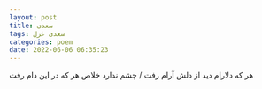 ```yaml
---
layout: post
title: سعدی
tags: سعدی غزل
categories: poem
date: 2022-06-06 06:35:23
---
```


هر که دلارام دید از دلش آرام رفت / چشم ندارد خلاص هر که در این دام رفت
